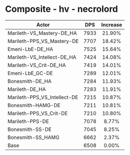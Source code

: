 # Composite - hv - necrolord
| Actor | DPS | Increase |
|---|:---:|:---:|
|Marileth-VS_Mastery-DE_HA|7933|21.90%|
|Marileth-PPS_VS_Mastery-DE|7707|18.42%|
|Emeni-LbE-DE_HA|7525|15.64%|
|Marileth-VS_Intellect-DE_HA|7424|14.08%|
|Marileth-VS_Crit-DE_HA|7419|14.01%|
|Emeni-LbE_GC-DE|7289|12.01%|
|Bonesmith-DE_HA|7284|11.93%|
|Marileth-DE_HA|7283|11.91%|
|Marileth-PPS_VS_Intellect-DE|7215|10.87%|
|Bonesmith-HAMG-DE|7211|10.81%|
|Marileth-PPS_VS_Crit-DE|7210|10.80%|
|Marileth-PPS-DE|7078|8.77%|
|Bonesmith-SS-DE|7045|8.25%|
|Bonesmith-SS_HAMG|6662|2.37%|
|Base|6508|0.00%|

